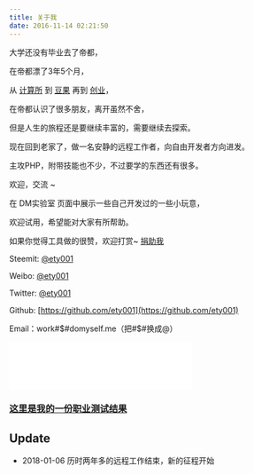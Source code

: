 ```yaml
---
title: 关于我
date: 2016-11-14 02:21:50
---
```


大学还没有毕业去了帝都，

在帝都漂了3年5个月，

从 [计算所](http://ams.ict.ac.cn/member-information/?id=62) 到 [豆果](http://www.douguo.com) 再到 [创业](https://github.com/TofuTech/tofutech.cc)，

在帝都认识了很多朋友，离开虽然不舍，

但是人生的旅程还是要继续丰富的，需要继续去探索。

现在回到老家了，做一名安静的远程工作者，向自由开发者方向进发。

主攻PHP，附带技能也不少，不过要学的东西还有很多。

欢迎，交流 ~

在 DM实验室 页面中展示一些自己开发过的一些小玩意，

欢迎试用，希望能对大家有所帮助。

如果你觉得工具做的很赞，欢迎打赏~ [捐助我](http://www.domyself.me/donate)

Steemit: [@ety001](https://steemit.com/@ety001)

Weibo: [@ety001](http://weibo.com/ety001)

Twitter: [@ety001](https://twitter.com/ety001)

Github: [https://github.com/ety001](https://github.com/ety001)

Email：work#$#domyself.me（把#$#换成@）

<!--<audio src="/upload/20150707/my_future_is_not_dream.mp3" autoplay="autoplay" loop="loop" controls="controls">
Your browser does not support the audio element.
</audio>-->

<iframe frameborder="no" border="0" marginwidth="0" marginheight="0" width=330 height=86 src="//music.163.com/outchain/player?type=2&id=418602671&auto=1&height=66"></iframe>

### [这里是我的一份职业测试结果](/occupation-test)

## Update
* 2018-01-06 历时两年多的远程工作结束，新的征程开始
